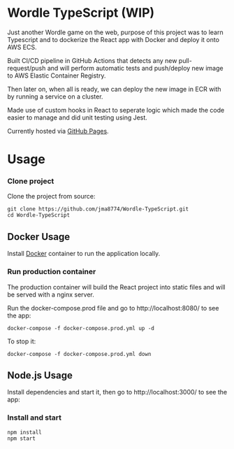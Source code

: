 # Wordle TypeScript (WIP)

Just another Wordle game on the web, purpose of this project was to learn Typescript and to dockerize the React app with Docker and deploy it onto AWS ECS. 

Built CI/CD pipeline in GitHub Actions that detects any new pull-request/push and will perform automatic tests and push/deploy new image to AWS Elastic Container Registry.

Then later on, when all is ready, we can deploy the new image in ECR with by running a service on a cluster.

Made use of custom hooks in React to seperate logic which made the code easier to manage and did unit testing using Jest.

Currently hosted via [GitHub Pages](https://www.jiamingma.me/Wordle-TypeScript/).

# Usage

### Clone project

Clone the project from source:

    git clone https://github.com/jma8774/Wordle-TypeScript.git
    cd Wordle-TypeScript
    
## Docker Usage
Install [Docker](http://docker.com) container to run the application locally.

### Run production container

The production container will build the React project into static files and will be served with a nginx server.

Run the docker-compose.prod file and go to http://localhost:8080/ to see the app:

    docker-compose -f docker-compose.prod.yml up -d  
    
To stop it:

    docker-compose -f docker-compose.prod.yml down
    
## Node.js Usage
Install dependencies and start it, then go to http://localhost:3000/ to see the app:

### Install and start

    npm install
    npm start


